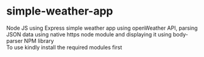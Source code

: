 # simple-weather-app
Node JS using Express simple weather app using openWeather API,  parsing JSON data using native https node module and displaying it using body-parser NPM library  
To use kindly install the required modules first
